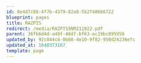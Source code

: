 ```yaml
---
id: 0e4d7c88-4f7b-4379-82a8-5b2f48666722
blueprint: pages
title: RAZPIS
redirect: /media/RAZPIS5NM212022.pdf
parent: 36fb6d4d-a49f-46df-bf63-ec19bc895950
updated_by: 92c844c4-0b68-4e10-9f82-950d24236efc
updated_at: 1648373167
template: page
---
```

